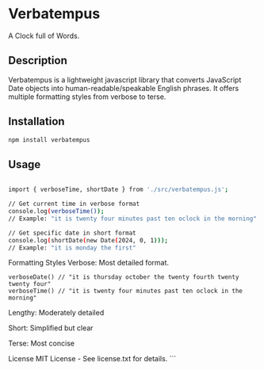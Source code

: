 # Verbatempus

A Clock full of Words.

## Description

Verbatempus is a lightweight javascript library that converts JavaScript Date objects into human-readable/speakable English phrases. It offers multiple formatting styles from verbose to terse.

## Installation

```sh
npm install verbatempus
```

## Usage

```sh

import { verboseTime, shortDate } from './src/verbatempus.js';

// Get current time in verbose format
console.log(verboseTime()); 
// Example: "it is twenty four minutes past ten oclock in the morning"

// Get specific date in short format
console.log(shortDate(new Date(2024, 0, 1)));
// Example: "it is monday the first"

```

Formatting Styles
Verbose: Most detailed format.
```
verboseDate() // "it is thursday october the twenty fourth twenty twenty four"
verboseTime() // "it is twenty four minutes past ten oclock in the morning"  
```
Lengthy: Moderately detailed

Short: Simplified but clear

Terse: Most concise

License
MIT License - See license.txt for details. ```